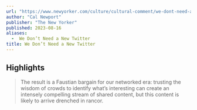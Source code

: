 ```yaml
---
url: "https://www.newyorker.com/culture/cultural-comment/we-dont-need-a-new-twitter"
author: "Cal Newport"
publisher: "The New Yorker"
published: 2023-08-16
aliases:
  -  We Don’t Need a New Twitter
title: We Don’t Need a New Twitter
---
```


## Highlights
> The result is a Faustian bargain for our networked era: trusting the wisdom of crowds to identify what’s interesting can create an intensely compelling stream of shared content, but this content is likely to arrive drenched in rancor.

